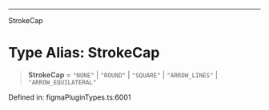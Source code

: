 ---

StrokeCap

# Type Alias: StrokeCap

> **StrokeCap** = `"NONE"` \| `"ROUND"` \| `"SQUARE"` \| `"ARROW_LINES"` \| `"ARROW_EQUILATERAL"`

Defined in: figmaPluginTypes.ts:6001
